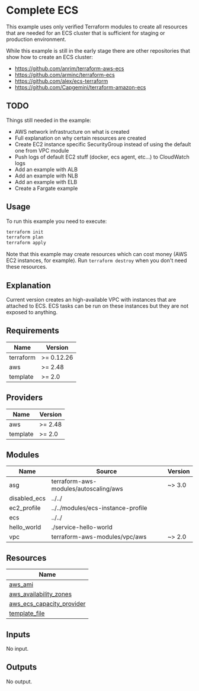 # Complete ECS

This example uses only verified Terraform modules to create all resources that are needed for an ECS cluster that is sufficient for staging or production environment.

While this example is still in the early stage there are other repositories that show how to create an ECS cluster:

* <https://github.com/anrim/terraform-aws-ecs>
* <https://github.com/arminc/terraform-ecs>
* <https://github.com/alex/ecs-terraform>
* <https://github.com/Capgemini/terraform-amazon-ecs>

## TODO

Things still needed in the example:

* AWS network infrastructure on what is created
* Full explanation on why certain resources are created
* Create EC2 instance specific SecurityGroup instead of using the default one from VPC module
* Push logs of default EC2 stuff (docker, ecs agent, etc...) to CloudWatch logs
* Add an example with ALB
* Add an example with NLB
* Add an example with ELB
* Create a Fargate example

## Usage

To run this example you need to execute:

```bash
terraform init
terraform plan
terraform apply
```

Note that this example may create resources which can cost money (AWS EC2 instances, for example). Run `terraform destroy` when you don't need these resources.

## Explanation

Current version creates an high-available VPC with instances that are attached to ECS. ECS tasks can be run on these instances but they are not exposed to anything.

<!-- BEGINNING OF PRE-COMMIT-TERRAFORM DOCS HOOK -->
## Requirements

| Name | Version |
|------|---------|
| terraform | >= 0.12.26 |
| aws | >= 2.48 |
| template | >= 2.0 |

## Providers

| Name | Version |
|------|---------|
| aws | >= 2.48 |
| template | >= 2.0 |

## Modules

| Name | Source | Version |
|------|--------|---------|
| asg | terraform-aws-modules/autoscaling/aws | ~> 3.0 |
| disabled_ecs | ../../ |  |
| ec2_profile | ../../modules/ecs-instance-profile |  |
| ecs | ../../ |  |
| hello_world | ./service-hello-world |  |
| vpc | terraform-aws-modules/vpc/aws | ~> 2.0 |

## Resources

| Name |
|------|
| [aws_ami](https://registry.terraform.io/providers/hashicorp/aws/latest/docs/data-sources/ami) |
| [aws_availability_zones](https://registry.terraform.io/providers/hashicorp/aws/latest/docs/data-sources/availability_zones) |
| [aws_ecs_capacity_provider](https://registry.terraform.io/providers/hashicorp/aws/latest/docs/resources/ecs_capacity_provider) |
| [template_file](https://registry.terraform.io/providers/hashicorp/template/latest/docs/data-sources/file) |

## Inputs

No input.

## Outputs

No output.
<!-- END OF PRE-COMMIT-TERRAFORM DOCS HOOK -->
